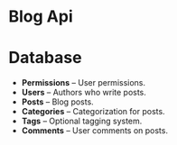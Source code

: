 # Blog Api 


# Database 
- __Permissions__ – User permissions. 
- __Users__ – Authors who write posts.
- __Posts__ – Blog posts.
- __Categories__ – Categorization for posts.
- __Tags__ – Optional tagging system.
- __Comments__ – User comments on posts.

